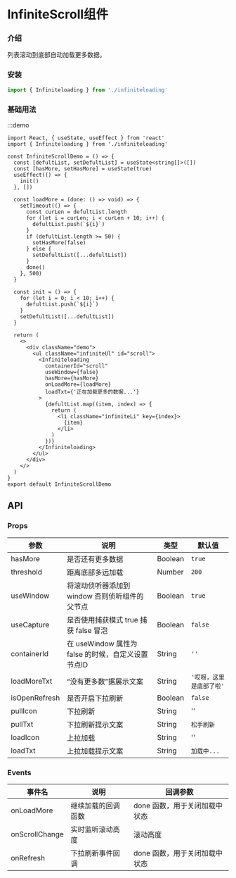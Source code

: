 #  InfiniteScroll组件

### 介绍

列表滚动到底部自动加载更多数据。

### 安装
```ts
import { Infiniteloading } from './infiniteloading'
```


### 基础用法

:::demo
```tsx
import React, { useState, useEffect } from 'react'
import { Infiniteloading } from './infiniteloading'

const InfiniteScrollDemo = () => {
  const [defultList, setDefultList] = useState<string[]>([])
  const [hasMore, setHasMore] = useState(true)
  useEffect(() => {
    init()
  }, [])

  const loadMore = (done: () => void) => {
    setTimeout(() => {
      const curLen = defultList.length
      for (let i = curLen; i < curLen + 10; i++) {
        defultList.push(`${i}`)
      }
      if (defultList.length >= 50) {
        setHasMore(false)
      } else {
        setDefultList([...defultList])
      }
      done()
    }, 500)
  }

  const init = () => {
    for (let i = 0; i < 10; i++) {
      defultList.push(`${i}`)
    }
    setDefultList([...defultList])
  }

  return (
    <>
      <div className="demo">
        <ul className="infiniteUl" id="scroll">
          <Infiniteloading
            containerId="scroll"
            useWindow={false}
            hasMore={hasMore}
            onLoadMore={loadMore}
            loadTxt={'正在加载更多的数据...'}
          >
            {defultList.map((item, index) => {
              return (
                <li className="infiniteLi" key={index}>
                  {item}
                </li>
              )
            })}
          </Infiniteloading>
        </ul>
      </div>
    </>
  )
}
export default InfiniteScrollDemo
```

## API

### Props

| 参数         | 说明                             | 类型   | 默认值           |
|--------------|----------------------------------|--------|------------------|
| hasMore         | 是否还有更多数据               | Boolean | `true`                |
| threshold         | 距离底部多远加载 | Number | `200`               |
| useWindow | 将滚动侦听器添加到 window 否则侦听组件的父节点     | Boolean | `true` |
| useCapture          | 是否使用捕获模式 true 捕获 false 冒泡                        | Boolean | `false`            |
| containerId          | 在 useWindow 属性为 false 的时候，自定义设置节点ID                        | String | `''`            |
| loadMoreTxt          | “没有更多数”据展示文案                        | String | `'哎呀，这里是底部了啦'`            |
| isOpenRefresh        | 是否开启下拉刷新                         | Boolean | `false`                |
| pullIcon        | 下拉刷新                       | String | ''                |
| pullTxt        | 下拉刷新提示文案                         | String | `松手刷新`                |
| loadIcon        | 上拉加载                  | String | ''            |
| loadTxt        | 上拉加载提示文案                         | String | `加载中...`                |

### Events

| 事件名 | 说明           | 回调参数     |
|--------|----------------|--------------|
| onLoadMore | 继续加载的回调函数 | done 函数，用于关闭加载中状态 |
| onScrollChange | 实时监听滚动高度 | 滚动高度 |
| onRefresh  | 下拉刷新事件回调 | done 函数，用于关闭加载中状态 |
